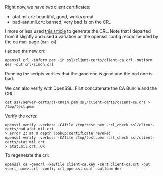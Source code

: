 Right now, we have two client certificates:

- atat.mil.crt: beautiful, good, works great
- bad-atat.mil.crt: banned, very bad, is on the CRL

I more or less used [this article](https://access.redhat.com/documentation/en-us/red_hat_update_infrastructure/2.1/html/administration_guide/chap-red_hat_update_infrastructure-administration_guide-certification_revocation_list_crl) to generate the CRL. Note that I departed from it slightly and used a variation on the openssl config recommended by the ca man page (`man ca`).

I added the new crl:

```
openssl crl -inform pem -in ssl/client-certs/client-ca.crl -outform der -out crl/simon.crl
```

Running the scripts verifies that the good one is good and the bad one is bad.

We can also verify with OpenSSL. First concatenate the CA Bundle and the CRL:

```
cat ssl/server-certs/ca-chain.pem ssl/client-certs/client-ca.crl > /tmp/test.pem
```

Verify the certs:

```
openssl verify -verbose -CAfile /tmp/test.pem -crl_check ssl/client-certs/bad-atat.mil.crt
> error 23 at 0 depth lookup:certificate revoked
openssl verify -verbose -CAfile /tmp/test.pem -crl_check ssl/client-certs/atat.mil.crt
> atat.mil.crt: OK
```

To regenerate the crl:

`openssl ca -gencrl -keyfile client-ca.key -cert client-ca.crt -out <cert_name>.crl -config crl_openssl.conf -outform der`
